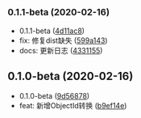 ## <small>0.1.1-beta (2020-02-16)</small>

* 0.1.1-beta ([4d11ac8](https://github.com/CaoMeiYouRen/safe-json-type-plugin-objectid/commit/4d11ac8))
* fix: 修复dist缺失 ([599a143](https://github.com/CaoMeiYouRen/safe-json-type-plugin-objectid/commit/599a143))
* docs: 更新日志 ([4331155](https://github.com/CaoMeiYouRen/safe-json-type-plugin-objectid/commit/4331155))



## 0.1.0-beta (2020-02-16)

* 0.1.0-beta ([9d56878](https://github.com/CaoMeiYouRen/safe-json-type-plugin-objectid/commit/9d56878))
* feat: 新增ObjectId转换 ([b9ef14e](https://github.com/CaoMeiYouRen/safe-json-type-plugin-objectid/commit/b9ef14e))



